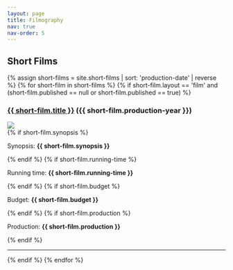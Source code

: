 ```yaml
---
layout: page
title: Filmography
nav: true
nav-order: 5
---
```



<h2> Short Films</h2>
{% assign short-films = site.short-films | sort: 'production-date' | reverse %}
{% for short-film in short-films %}
{% if short-film.layout == 'film' and (short-film.published == null or short-film.published == true)  %}
<div class="row">

  <h3 class="text-uppercase"><a href="{{ short-film.url }}">{{ short-film.title }}</a><span class=""> ({{ short-film.production-year }})</span></h3>
  <div class="col-md-4">
    <img class="img-responsive" src="{{ short-film.url }}/{{ short-film.thumbnail }}">
  </div>
    <div class="col-md-8">
  {% if short-film.synopsis %}<p>Synopsis: <strong>{{ short-film.synopsis }}</strong></p>{% endif %}
  {% if short-film.running-time %}<p>Running time: <strong>{{ short-film.running-time }}</strong></p>{% endif %}
   {% if short-film.budget %}<p>Budget: <strong>{{ short-film.budget }}</strong></p>{% endif %}
   {% if short-film.production %}<p>Production: <strong>{{ short-film.production }}</strong></p>{% endif %}
  </div>
  </div>
  <hr>
  {% endif %}
{% endfor %}
